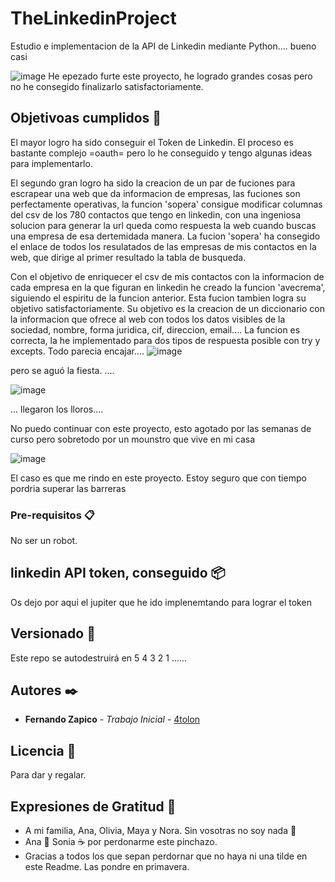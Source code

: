 # TheLinkedinProject
Estudio e implementacion de la API de Linkedin mediante Python.... bueno casi

![image](https://github.com/4tolon/TheSharkProject/tree/main/Images/arguinano-un-chorrito.gif)
He epezado furte este proyecto, he logrado grandes cosas pero no he consegido finalizarlo satisfactoriamente.

## Objetivoas cumplidos 🚀
El mayor logro ha sido conseguir el Token de Linkedin. 
El proceso es bastante complejo =oauth= pero lo he conseguido y tengo algunas ideas para implementarlo.

El segundo gran logro ha sido la creacion de un par de fuciones para escrapear una web que da informacion de empresas, las fuciones son perfectamente operativas, la funcion 'sopera' consigue modificar columnas del csv de los 780 contactos que tengo en linkedin, con una ingeniosa solucion para generar la url queda como respuesta la web cuando buscas una empresa de esa dertemidada manera. La fucion 'sopera' ha consegido el enlace de todos los resulatados de las empresas de mis contactos en la web, que dirige al primer resultado la tabla de busqueda.

Con el objetivo de enriquecer el csv de mis contactos con la informacion de cada empresa en la que figuran en linkedin he creado la funcion 'avecrema', siguiendo el espiritu de la funcion anterior. Esta fucion tambien logra su objetivo satisfactoriamente. Su objetivo es la creacion de un diccionario con la informacion que ofrece al web con todos los datos visibles de la sociedad, nombre, forma juridica, cif, direccion, email....
La funcion es correcta, la he implementado para dos tipos de respuesta posible con try y excepts. 
Todo parecia encajar....
![image](https://github.com/4tolon/TheLinkedinProject/tree/main/Images/fiesta.gif)

pero se aguó la fiesta. ....

![image](https://github.com/4tolon/TheLinkedinProject/tree/main/Images/robot.png)

... llegaron los lloros....

No puedo continuar con este proyecto, esto agotado por las semanas de curso pero sobretodo por un mounstro que vive en mi casa  

![image](https://github.com/4tolon/TheLinkedinProject/tree/main/Images/rdemonio-jack-jack.gif)

El caso es que me rindo en este proyecto. Estoy seguro que con tiempo pordria superar las barreras 




### Pre-requisitos 📋

No ser un robot.



## linkedin API token, conseguido 📦

Os dejo por aqui el jupiter que he ido implenemtando para lograr el token 


## Versionado 📌

Este repo se autodestruirá en 5 4 3 2 1 ......

## Autores ✒️


* **Fernando Zapico** - *Trabajo Inicial* - [4tolon](https://github.com/4tolon)


## Licencia 📄

Para dar y regalar.

## Expresiones de Gratitud 🎁

* A mi familia, Ana, Olivia, Maya y Nora. Sin vosotras no soy nada 📢
* Ana 🍺 Sonia ☕ por perdonarme este pinchazo. 
* Gracias a todos los que sepan perdornar que no haya ni una tilde en este Readme. Las pondre en primavera.



